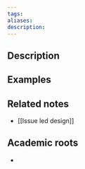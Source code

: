 ```yaml
---
tags: 
aliases: 
description:
---
```


## Description


## Examples 


## Related notes 
- [[Issue led design]]


## Academic roots
- 